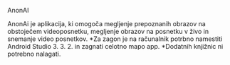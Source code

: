 AnonAI

AnonAi je aplikacija, ki omogoča megljenje prepoznanih obrazov na obstoječem videoposnetku, megljenje obrazov na posnetku v živo in snemanje video posnetkov.
*Za zagon je na računalnik potrbno namestiti Android Studio 3. 3. 2. in zagnati celotno mapo app.
*Dodatnih knjižnic ni potrebno nalagati.
